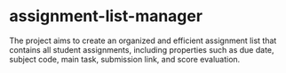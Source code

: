 # assignment-list-manager
The project aims to create an organized and efficient assignment list that contains all student assignments, including properties such as due date, subject code, main task, submission link, and score evaluation.
